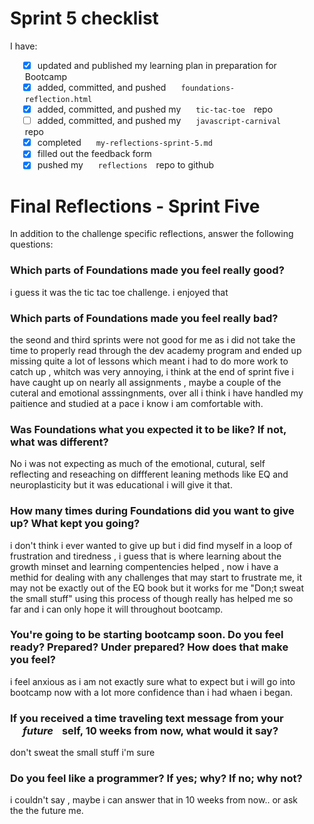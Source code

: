 <style>
*{
    box-sizing:content;
    padding-left: 20px;
    padding-right:10px;



}

    </style>

# Sprint 5 checklist

I have:

- [x] updated and published my learning plan in preparation for Bootcamp
- [x] added, committed, and pushed `foundations-reflection.html`
- [x] added, committed, and pushed my `tic-tac-toe` repo
- [ ] added, committed, and pushed my `javascript-carnival` repo
- [x] completed `my-reflections-sprint-5.md`
- [x] filled out the feedback form
- [x] pushed my `reflections` repo to github

# Final Reflections - Sprint Five

In addition to the challenge specific reflections, answer the following questions:

### Which parts of Foundations made you feel really good?

i guess it was the tic tac toe challenge. i enjoyed that

### Which parts of Foundations made you feel really bad?

the seond and third sprints were not good for me as i did not take the time to properly read through the dev academy program and ended up missing quite a lot of lessons which meant i had to do more work
to catch up , whitch was very annoying, i think at the end of sprint five i have caught up on nearly all assignments , maybe a couple of the cuteral and emotional asssingnments, over all i think i have handled my paitience and
studied at a pace i know i am comfortable with.

### Was Foundations what you expected it to be like? If not, what was different?

No i was not expecting as much of the emotional, cutural, self reflecting and reseaching on diffferent leaning methods like EQ and neuroplasticity but it was educational i will give it that.

### How many times during Foundations did you want to give up? What kept you going?

i don't think i ever wanted to give up but i did find myself in a loop of frustration and tiredness , i guess that is where learning about the growth minset and learning compentencies helped ,
now i have a methid for dealing with any challenges that may start to frustrate me, it may not be exactly out of the EQ book but it works for me "Don;t sweat the small stuff" using this process of though really has helped me so far and i can only
hope it will throughout bootcamp.

### You're going to be starting bootcamp soon. Do you feel ready? Prepared? Under prepared? How does that make you feel?

i feel anxious as i am not exactly sure what to expect but i will go into bootcamp now with a lot more confidence than i had whaen i began.

### If you received a time traveling text message from your _future_ self, 10 weeks from now, what would it say?

don't sweat the small stuff i'm sure

### Do you feel like a programmer? If yes; why? If no; why not?

i couldn't say , maybe i can answer that in 10 weeks from now.. or ask the the future me.
